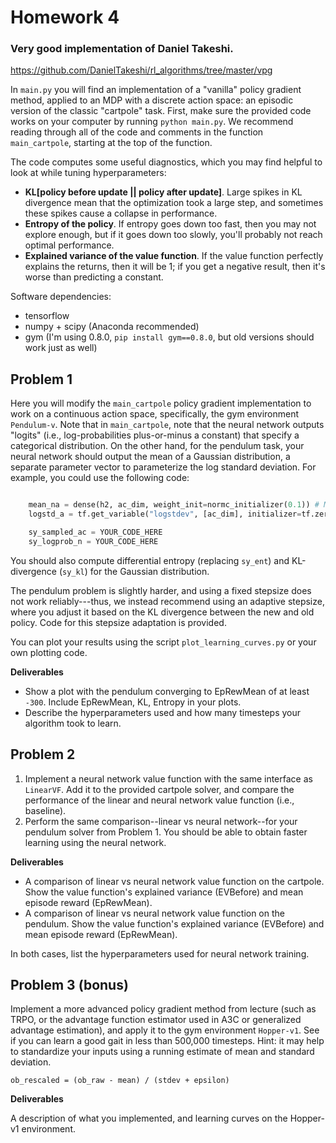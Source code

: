 # Homework 4


### Very good implementation of Daniel Takeshi.
https://github.com/DanielTakeshi/rl_algorithms/tree/master/vpg

In `main.py` you will find an implementation of a "vanilla" policy gradient
method, applied to an MDP with a discrete action space: an episodic version of
the classic "cartpole" task. First, make sure the provided code works on your
computer by running `python main.py`. We recommend reading through all of the
code and comments in the function `main_cartpole`, starting at the top of the
function.

The code computes some useful diagnostics, which you may find helpful to look
at while tuning hyperparameters:
 
- **KL[policy before update || policy after update]**. Large spikes in KL
    divergence mean that the optimization took a large step, and sometimes these
    spikes cause a collapse in performance.
- **Entropy of the policy**. If entropy goes down too fast, then you may not
    explore enough, but if it goes down too slowly, you'll probably not reach
    optimal performance.
- **Explained variance of the value function**. If the value function perfectly
    explains the returns, then it will be 1; if you get a negative result, then
    it's worse than predicting a constant.

Software dependencies: 

- tensorflow
- numpy + scipy (Anaconda recommended)
- gym (I'm using 0.8.0, `pip install gym==0.8.0`, but old versions should work just as well)

## Problem 1

Here you will modify the `main_cartpole` policy gradient implementation to work
on a continuous action space, specifically, the gym environment `Pendulum-v`.
Note that in `main_cartpole`, note that the neural network outputs "logits"
(i.e., log-probabilities plus-or-minus a constant) that specify a categorical
distribution. On the other hand, for the pendulum task, your neural network
should output the mean of a Gaussian distribution, a separate parameter vector
to parameterize the log standard deviation. For example, you could use the
following code:

```python

    mean_na = dense(h2, ac_dim, weight_init=normc_initializer(0.1)) # Mean control output
    logstd_a = tf.get_variable("logstdev", [ac_dim], initializer=tf.zeros_initializer) # Variance

    sy_sampled_ac = YOUR_CODE_HERE
    sy_logprob_n = YOUR_CODE_HERE

```

You should also compute differential entropy (replacing `sy_ent`) and KL-divergence (`sy_kl`) for the Gaussian distribution. 

The pendulum problem is slightly harder, and using a fixed stepsize does not work reliably---thus, we instead recommend using an adaptive stepsize, where you adjust it based on the KL divergence between the new and old policy. Code for this stepsize adaptation is provided.

You can plot your results using the script `plot_learning_curves.py` or your own plotting code.

**Deliverables**

- Show a plot with the pendulum converging to EpRewMean of at least `-300`. Include EpRewMean, KL, Entropy in your plots.  
- Describe the hyperparameters used and how many timesteps your algorithm took to learn.

## Problem 2

1. Implement a neural network value function with the same interface as `LinearVF`. Add it to the provided cartpole solver, and compare the performance of the linear and neural network value function (i.e., baseline).
2. Perform the same comparison--linear vs neural network--for your pendulum solver from Problem 1. You should be able to obtain faster learning using the neural network.


**Deliverables**

- A comparison of linear vs neural network value function on the cartpole. Show the value function's explained variance (EVBefore) and mean episode reward (EpRewMean). 
- A comparison of linear vs neural network value function on the pendulum. Show the value function's explained variance (EVBefore) and mean episode reward (EpRewMean). 

In both cases, list the hyperparameters used for neural network training.

## Problem 3 (bonus)

Implement a more advanced policy gradient method from lecture (such as TRPO, or the advantage function estimator used in A3C or generalized advantage estimation), and apply it to the gym environment `Hopper-v1`. See if you can learn a good gait in less than 500,000 timesteps.
Hint: it may help to standardize your inputs using a running estimate of mean and standard deviation.

    ob_rescaled = (ob_raw - mean) / (stdev + epsilon)

**Deliverables**

A description of what you implemented, and learning curves on the Hopper-v1 environment.
